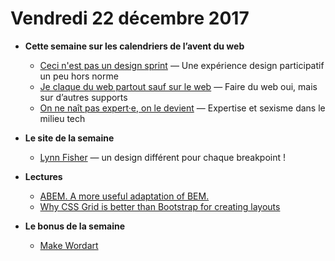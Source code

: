 Vendredi 22 décembre 2017
===========================

- **Cette semaine sur les calendriers de l’avent du web**
    + [Ceci n'est pas un design sprint](https://www.24joursdeweb.fr/2017/ceci-nest-pas-un-design-sprint/) — Une expérience design participatif un peu hors norme
    + [Je claque du web partout sauf sur le web](https://www.24joursdeweb.fr/2017/je-claque-du-web-partout-sauf-sur-le-web/) — Faire du web oui, mais sur d’autres supports
    + [On ne naît pas expert·e, on le devient](https://www.24joursdeweb.fr/2017/on-ne-nait-pas-expert-e-on-le-devient/) — Expertise et sexisme dans le milieu tech

- **Le site de la semaine**
    + [Lynn Fisher](https://lynnandtonic.com) — un design différent pour chaque breakpoint !

- **Lectures**
    + [ABEM. A more useful adaptation of BEM.](https://css-tricks.com/abem-useful-adaptation-bem/)
    + [Why CSS Grid is better than Bootstrap for creating layouts](https://hackernoon.com/how-css-grid-beats-bootstrap-85d5881cf163)

- **Le bonus de la semaine**
    + [Make Wordart](https://makewordart.com/)
